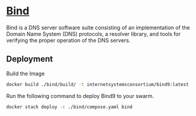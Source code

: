 # [Bind](https://www.isc.org/bind/)

Bind is a DNS server software suite consisting of an implementation of the Domain Name System (DNS) protocols, a resolver library, and tools for verifying the proper operation of the DNS servers.

## Deployment

Build the Image

```bash
docker build ./bind/build/ -t internetsystemsconsortium/bind9:latest
```

Run the following command to deploy Bind9 to your swarm.

```bash
docker stack deploy -c ./bind/compose.yaml bind
```
